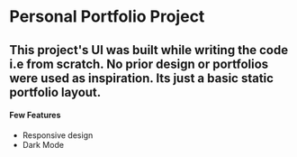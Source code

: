 # Personal Portfolio Project

## This project's UI was built while writing the code i.e from scratch. No prior design or portfolios were used as inspiration. Its just a basic static portfolio layout.

#### Few Features
- Responsive design
- Dark Mode
